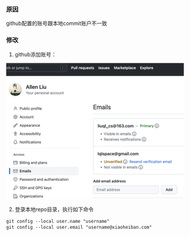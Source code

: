 ### 原因

github配置的账号跟本地commit账户不一致

### 修改

1. github添加账号：

<img src="../../images/2022-09-24-19-12-36-image.png" title="" alt="" width="480">

2. 登录本地repo目录，执行如下命令

```
git config --local user.name "username"
git config --local user.email "username@xiaoheiban.com"
```
